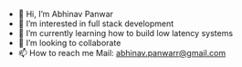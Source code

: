 - 👋 Hi, I’m Abhinav Panwar
- 👀 I’m interested in full stack development
- 🌱 I’m currently learning how to build low latency systems
- 💞️ I’m looking to collaborate 
- 📫 How to reach me Mail: abhinav.panwarr@gmail.com

<!---
AbhinavPanwar42/AbhinavPanwar42 is a ✨ special ✨ repository because its `README.md` (this file) appears on your GitHub profile.
You can click the Preview link to take a look at your changes.
--->
